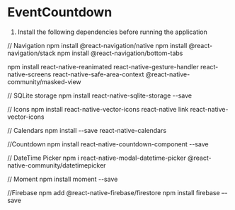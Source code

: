 # EventCountdown

1. Install the following dependencies before running the application

// Navigation
npm install @react-navigation/native
npm install @react-navigation/stack
npm install @react-navigation/bottom-tabs

npm install react-native-reanimated react-native-gesture-handler react-native-screens react-native-safe-area-context @react-native-community/masked-view

// SQLite storage
npm install react-native-sqlite-storage --save

// Icons
npm install react-native-vector-icons
react-native link react-native-vector-icons

// Calendars
npm install --save react-native-calendars

//Countdown
npm install react-native-countdown-component --save

// DateTime Picker
npm i react-native-modal-datetime-picker @react-native-community/datetimepicker

// Moment
npm install moment --save 

//Firebase
npm add @react-native-firebase/firestore
npm install firebase –-save